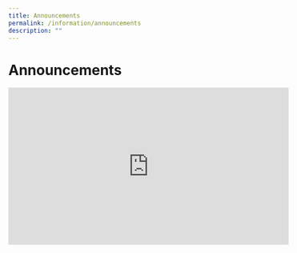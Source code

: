 ```yaml
---
title: Announcements
permalink: /information/announcements
description: ""
---
```

# **Announcements**

<iframe width="560" height="315" src="https://www.youtube.com/embed/t2i4ScY4P9w" title="YouTube video player" frameborder="0" allow="accelerometer; autoplay; clipboard-write; encrypted-media; gyroscope; picture-in-picture" allowfullscreen></iframe>